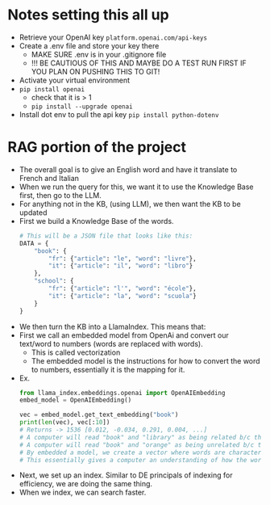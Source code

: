 # Notes setting this all up
- Retrieve your OpenAI key 
```platform.openai.com/api-keys```
- Create a .env file and store your key there
    - MAKE SURE .env is in your .gitignore file
    - !!! BE CAUTIOUS OF THIS AND MAYBE DO A TEST RUN FIRST IF YOU PLAN ON PUSHING THIS TO GIT!
- Activate your virtual environment
- ```pip install openai```
    - check that it is > 1 
    - ```pip install --upgrade openai```
- Install dot env to pull the api key ```pip install python-dotenv```

# RAG portion of the project
- The overall goal is to give an English word and have it translate to French and Italian
- When we run the query for this, we want it to use the Knowledge Base first, then go to the LLM.
- For anything not in the KB, (using LLM), we then want the KB to be updated
- First we build a Knowledge Base of the words.
    ```python
    # This will be a JSON file that looks like this:
    DATA = {
        "book": {
            "fr": {"article": "le", "word": "livre"},
            "it": {"article": "il", "word": "libro"}
        },
        "school": {
            "fr": {"article": "l'", "word": "école"},
            "it": {"article": "la", "word": "scuola"}
        }
    }
    ```
- We then turn the KB into a LlamaIndex. This means that:
- First we call an embedded model from OpenAi and convert our text/word to numbers (words are replaced with words).
    - This is called vectorization
    - The embedded model is the instructions for how to convert the word to numbers, essentially it is the mapping for it.
- Ex.
    ```python
    from llama_index.embeddings.openai import OpenAIEmbedding
    embed_model = OpenAIEmbedding()

    vec = embed_model.get_text_embedding("book")
    print(len(vec), vec[:10])
    # Returns -> 1536 [0.012, -0.034, 0.291, 0.004, ...]
    # A computer will read "book" and "library" as being related b/c the numbers(vectors) are close together
    # A computer will read "book" and "orange" as being unrelated b/c the numbers(vectors) are NOT close together
    # By embedded a model, we create a vector where words are characterized semantically.
    # This essentially gives a computer an understanding of how the words are related.
    ```
- Next, we set up an index. Similar to DE principals of indexing for efficiency, we are doing the same thing.
- When we index, we can search faster.


